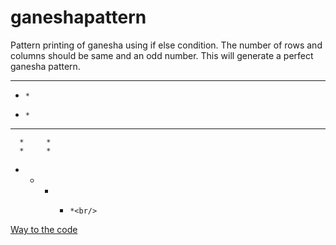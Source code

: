 # ganeshapattern
Pattern printing of ganesha using if else condition.
The number of rows and columns should be same and an odd number. This will generate a perfect ganesha pattern.<br/>
*     * * * *
*     *
*     *
* * * * * * *
      *     *
      *     *
* * * *     *<br/>
[Way to the code](https://github.com/ASTHA193/ganeshapattern/commit/7a4048803c5c08705a342bde6cc6996ff7e465fc)

